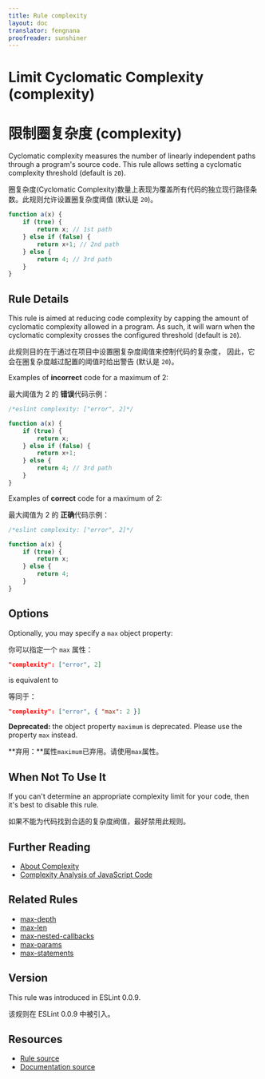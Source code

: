 ```yaml
---
title: Rule complexity
layout: doc
translator: fengnana
proofreader: sunshiner
---
```

<!-- Note: No pull requests accepted for this file. See README.md in the root directory for details. -->

# Limit Cyclomatic Complexity (complexity)

# 限制圈复杂度 (complexity)

Cyclomatic complexity measures the number of linearly independent paths through a program's source code. This rule allows setting a cyclomatic complexity threshold (default is `20`).

圈复杂度(Cyclomatic Complexity)数量上表现为覆盖所有代码的独立现行路径条数。此规则允许设置圈复杂度阈值 (默认是 `20`)。

```js
function a(x) {
    if (true) {
        return x; // 1st path
    } else if (false) {
        return x+1; // 2nd path
    } else {
        return 4; // 3rd path
    }
}
```

## Rule Details

This rule is aimed at reducing code complexity by capping the amount of cyclomatic complexity allowed in a program. As such, it will warn when the cyclomatic complexity crosses the configured threshold (default is `20`).

此规则目的在于通过在项目中设置圈复杂度阈值来控制代码的复杂度，
因此，它会在圈复杂度越过配置的阈值时给出警告 (默认是 `20`)。

Examples of **incorrect** code for a maximum of 2:

最大阈值为 2 的 **错误**代码示例：

```js
/*eslint complexity: ["error", 2]*/

function a(x) {
    if (true) {
        return x;
    } else if (false) {
        return x+1;
    } else {
        return 4; // 3rd path
    }
}
```

Examples of **correct** code for a maximum of 2:

最大阈值为 2 的 **正确**代码示例：

```js
/*eslint complexity: ["error", 2]*/

function a(x) {
    if (true) {
        return x;
    } else {
        return 4;
    }
}
```

## Options

Optionally, you may specify a `max` object property:

你可以指定一个 `max` 属性：

```json
"complexity": ["error", 2]
```

is equivalent to

等同于：

```json
"complexity": ["error", { "max": 2 }]
```

**Deprecated:** the object property `maximum` is deprecated. Please use the property `max` instead.

**弃用：**属性`maximum`已弃用。请使用`max`属性。

## When Not To Use It

If you can't determine an appropriate complexity limit for your code, then it's best to disable this rule.

如果不能为代码找到合适的复杂度阀值，最好禁用此规则。

## Further Reading

* [About Complexity](http://jscomplexity.org/complexity)
* [Complexity Analysis of JavaScript Code](http://ariya.ofilabs.com/2012/12/complexity-analysis-of-javascript-code.html)

## Related Rules

* [max-depth](max-depth)
* [max-len](max-len)
* [max-nested-callbacks](max-nested-callbacks)
* [max-params](max-params)
* [max-statements](max-statements)

## Version

This rule was introduced in ESLint 0.0.9.

该规则在 ESLint 0.0.9 中被引入。

## Resources

* [Rule source](https://github.com/eslint/eslint/tree/master/lib/rules/complexity.js)
* [Documentation source](https://github.com/eslint/eslint/tree/master/docs/rules/complexity.md)
